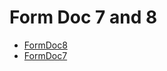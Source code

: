 # Form Doc 7 and 8
  - [FormDoc8](/modules/basic-forms-7-8/FormDoc8.md)
  - [FormDoc7](/modules/basic-forms-7-8/FormDoc7.md)
